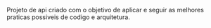 Projeto de api criado com o objetivo de aplicar e seguir as melhores praticas possiveis de codigo e arquitetura. 
